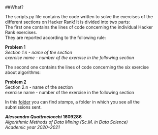 ##What?
<p> The scripts.py file contains the code written to solve the exercises of the different sections on Hacker Rank!
It is divided into two parts: <br>
The first one contains the lines of code concerning the individual Hacker Rank exercises. <br>
They are reported according to the following rule: 

**Problem 1** <br>
*Section 1.n - name of the section* <br>
*exercise name - number of the exercise in the following section*

The second one contains the lines of code concerning the six exercise about algorithms:<br> 

**Problem 2** <br>
Section 2.n - name of the section <br>
exercise name - number of the exercise in the following section <br>

In this [folder](https://github.com/alessandro-qtt/Alessandro-ADM--hw1-/tree/main/stamps) you can find _stamps_,
a folder in which you see all the submissions sent.  


**_Alessandro Quattrociocchi_** 
**1609286** <br>
_Algorithmic Methods of Data Mining (Sc.M. in Data Science)<br>_
_Academic year 2020–2021_